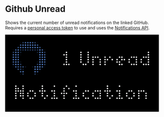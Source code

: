 # Github Unread
Shows the current number of unread notifications on the linked GitHub. Requires a [personal access token](https://docs.github.com/en/authentication/keeping-your-account-and-data-secure/creating-a-personal-access-token) to use and uses the [Notifications API](https://docs.github.com/en/rest/activity/notifications?apiVersion=2022-11-28).

![screenshot](screenshot.png)